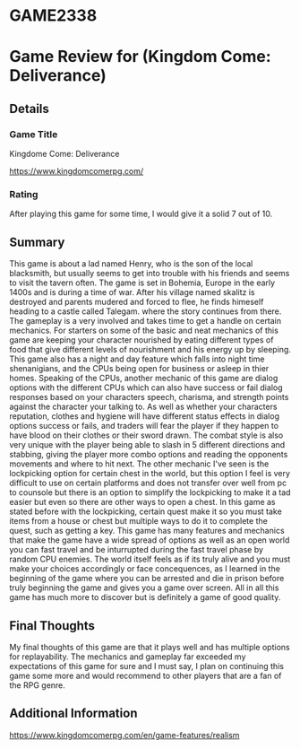 # GAME2338

# Game Review for (Kingdom Come: Deliverance)

## Details

### Game Title
Kingdome Come: Deliverance

https://www.kingdomcomerpg.com/

### Rating
After playing this game for some time, I would give it a solid 7 out of 10.

## Summary
This game is about a lad named Henry, who is the son of the local blacksmith, but usually seems to get into trouble with his friends and seems to visit the tavern often. The game is set in Bohemia, Europe in the early 1400s and is during a time of war. After his village named skalitz is destroyed and parents mudered and forced to flee, he finds himeself heading to a castle called Talegam. where the story continues from there. The gameplay is a very involved and takes time to get a handle on certain mechanics. For starters on some of the basic and neat mechanics of this game are keeping your character nourished by eating different types of food that give different levels of nourishment and his energy up by sleeping. This game also has a night and day feature which falls into night time shenanigians, and the CPUs being open for business or asleep in thier homes. Speaking of the CPUs, another mechanic of this game are dialog options with the different CPUs which can also have success or fail dialog responses based on your characters speech, charisma, and strength points against the character your talking to. As well as whether your characters reputation, clothes and hygiene will have different status effects in dialog options success or fails, and traders will fear the player if they happen to have blood on their clothes or their sword drawn. The combat style is also very unique with the player being able to slash in 5 different directions and stabbing, giving the player more combo options and reading the opponents movements and where to hit next. The other mechanic I've seen is the lockpicking option for certain chest in the world, but this option I feel is very difficult to use on certain platforms and does not transfer over well from pc to counsole but there is an option to simplify the lockpicking to make it a tad easier but even so there are other ways to open a chest. In this game as stated before with the lockpicking, certain quest make it so you must take items from a house or chest but multiple ways to do it to complete the quest, such as getting a key. This game has many features and mechanics that make the game have a wide spread of options as well as an open world you can fast travel and be inturrupted during the fast travel phase by random CPU enemies. The world itself feels as if its truly alive and you must make your choices accordingly or face concequences, as I learned in the beginning of the game where you can be arrested and die in prison before truly beginning the game and gives you a game over screen. All in all this game has much more to discover but is definitely a game of good quality.

## Final Thoughts
My final thoughts of this game are that it plays well and has multiple options for replayability. The mechanics and gameplay far exceeded my expectations of this game for sure and I must say, I plan on continuing this game some more and would recommend to other players that are a fan of the RPG genre.  

## Additional Information
https://www.kingdomcomerpg.com/en/game-features/realism

